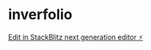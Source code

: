 # inverfolio

[Edit in StackBlitz next generation editor ⚡️](https://stackblitz.com/~/github.com/jmrvargas/inverfolio)